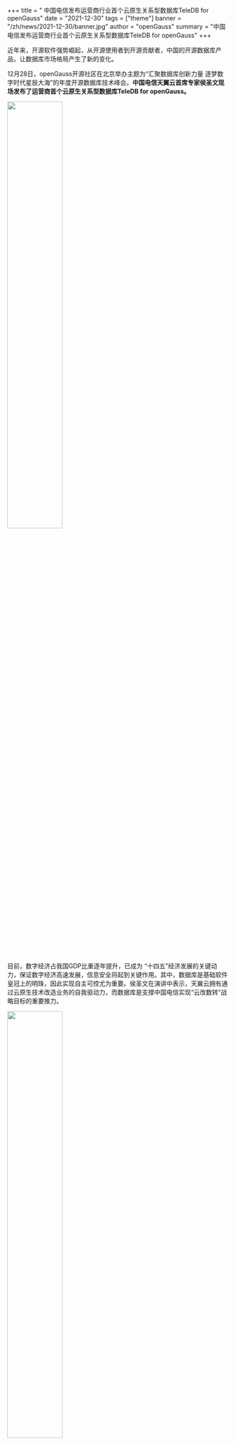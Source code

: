 ﻿+++
title = " 中国电信发布运营商行业首个云原生关系型数据库TeleDB for openGauss"
date = "2021-12-30"
tags = ["theme"]
banner = "/zh/news/2021-12-30/banner.jpg"
author = "openGauss"
summary = "中国电信发布运营商行业首个云原生关系型数据库TeleDB for openGauss"
+++


近年来，开源软件强势崛起，从开源使用者到开源贡献者，中国的开源数据库产品，让数据库市场格局产生了新的变化。



12月28日，openGauss开源社区在北京举办主题为“汇聚数据库创新力量 逐梦数字时代星辰大海”的年度开源数据库技术峰会。**中国电信天翼云首席专家侯圣文现场发布了运营商首个云原生关系型数据库TeleDB for openGauss。**


<img src="/zh/news/2021-12-30/banner.jpg" style="width: 50%">


目前，数字经济占我国GDP比重逐年提升，已成为 “十四五”经济发展的关键动力，保证数字经济高速发展，信息安全将起到关键作用。其中，数据库是基础软件皇冠上的明珠，因此实现自主可控尤为重要。侯圣文在演讲中表示，天翼云拥有通过云原生技术改造业务的自我驱动力，而数据库是支撑中国电信实现“云改数转”战略目标的重要推力。


<img src="/zh/news/2021-12-30/候圣文.jpg" style="width: 50%">


中国电信天翼云首席专家侯圣文


此次发布的**TeleDB for openGauss是一款高性能、高安全、高可用的企业级关系型数据库，同时也是运营商行业首个云原生关系型数据库。**



面向企业复杂的业务场景，TeleDB for openGauss对SQL标准有着良好的支持能力，兼容丰富多样的数据类型，将广泛应用在物联网、位置应用系统、金融保险系统。



目前，该数据库已在中国电信内蒙资源池测试平台上线，运行稳定，性能提升效果明显。未来，TeleDB for openGauss也将在天翼云平台进行规模推广，进一步丰富天翼云数据库产品。

 

事实上，天翼云和openGauss展开了多方面的合作和实践，首先是openGauss的容器化实践。



容器化部署可以提高资源利用率，能够有效隔离不同应用程序之间的相互影响，此外，容器跨平台性与镜像能力，以及运行环境的可移植性和敏捷环境下交付物的标准化，都能够帮助用户轻松上云，节省企业运维成本，另一方面能够通过备份进行还原数据，保障数据安全。



强大而完整的生态体系，是实现数据库自主研发应用落地的重要支撑。



在生态兼容联合创新方面，天翼云结合自身业务的发展诉求和openGauss展开深入合作，联合构建企业级数据库能力，具体包括语法兼容改造、企业级能力打造和生态能力构建。



会上，侯圣文还介绍了**openGauss在天翼云上的发展路径，分别是云上数据安全、云上数据库自治和云下迁移到openGauss。**



随着国内高新企业的蓬勃发展，企业间的合作共赢已成为趋势。天翼云携手openGauss社区未来将持续完善TeleDB for openGauss，提升系统的可靠性和可用性，逐步满足全场景的使用需求。同时，天翼云将会和更多的合作伙伴一起回馈openGauss社区，带动国内计算产业的发展，打造国内数字经济新引擎。